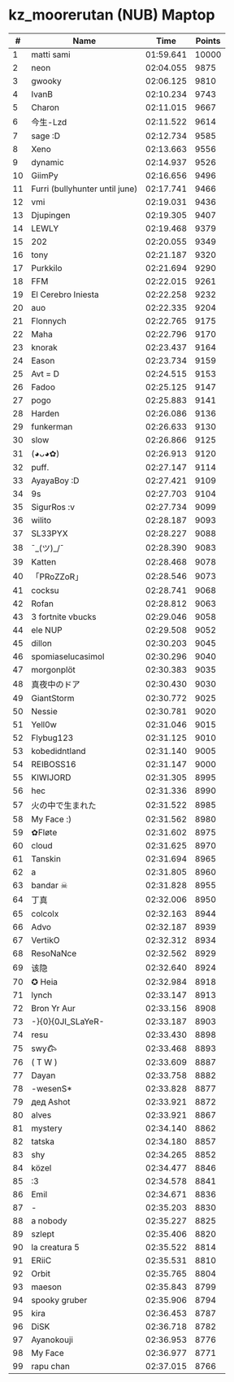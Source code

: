 # kz_moorerutan (NUB) Maptop

|  # | Name | Time | Points |
|-------------- | -------------- | -------------- | -------------- | 
| 1 | matti sami | 01:59.641 | 10000 | 
| 2 | neon | 02:04.055 | 9875 | 
| 3 | gwooky | 02:06.125 | 9810 | 
| 4 | IvanB | 02:10.234 | 9743 | 
| 5 | Charon | 02:11.015 | 9667 | 
| 6 | 今生-Lzd | 02:11.522 | 9614 | 
| 7 | sage :D | 02:12.734 | 9585 | 
| 8 | Xeno | 02:13.663 | 9556 | 
| 9 | dynamic | 02:14.937 | 9526 | 
| 10 | GiimPy | 02:16.656 | 9496 | 
| 11 | Furri (bullyhunter until june) | 02:17.741 | 9466 | 
| 12 | vmi | 02:19.031 | 9436 | 
| 13 | Djupingen | 02:19.305 | 9407 | 
| 14 | LEWLY | 02:19.468 | 9379 | 
| 15 | 202 | 02:20.055 | 9349 | 
| 16 | tony | 02:21.187 | 9320 | 
| 17 | Purkkilo | 02:21.694 | 9290 | 
| 18 | FFM | 02:22.015 | 9261 | 
| 19 | El Cerebro Iniesta | 02:22.258 | 9232 | 
| 20 | auo | 02:22.335 | 9204 | 
| 21 | Flonnych | 02:22.765 | 9175 | 
| 22 | Maha | 02:22.796 | 9170 | 
| 23 | knorak | 02:23.437 | 9164 | 
| 24 | Eason | 02:23.734 | 9159 | 
| 25 | Avt = D | 02:24.515 | 9153 | 
| 26 | Fadoo | 02:25.125 | 9147 | 
| 27 | pogo | 02:25.883 | 9141 | 
| 28 | Harden | 02:26.086 | 9136 | 
| 29 | funkerman | 02:26.633 | 9130 | 
| 30 | slow | 02:26.866 | 9125 | 
| 31 | (◕ᴗ◕✿) | 02:26.913 | 9120 | 
| 32 | puff. | 02:27.147 | 9114 | 
| 33 | AyayaBoy :D | 02:27.421 | 9109 | 
| 34 | 9s | 02:27.703 | 9104 | 
| 35 | SigurRos :v | 02:27.734 | 9099 | 
| 36 | wilito | 02:28.187 | 9093 | 
| 37 | SL33PYX | 02:28.227 | 9088 | 
| 38 | ¯\_(ツ)_/¯ | 02:28.390 | 9083 | 
| 39 | Katten | 02:28.468 | 9078 | 
| 40 | 「PRoZZoR」 | 02:28.546 | 9073 | 
| 41 | cocksu | 02:28.741 | 9068 | 
| 42 | Rofan | 02:28.812 | 9063 | 
| 43 | 3 fortnite vbucks | 02:29.046 | 9058 | 
| 44 | ele NUP | 02:29.508 | 9052 | 
| 45 | dillon | 02:30.203 | 9045 | 
| 46 | spomiaselucasimol | 02:30.296 | 9040 | 
| 47 | morgonplöt | 02:30.383 | 9035 | 
| 48 | 真夜中のドア | 02:30.430 | 9030 | 
| 49 | GiantStorm | 02:30.772 | 9025 | 
| 50 | Nessie | 02:30.781 | 9020 | 
| 51 | Yell0w | 02:31.046 | 9015 | 
| 52 | Flybug123 | 02:31.125 | 9010 | 
| 53 | kobedidntland | 02:31.140 | 9005 | 
| 54 | REIBOSS16 | 02:31.147 | 9000 | 
| 55 | KIWIJORD | 02:31.305 | 8995 | 
| 56 | hec | 02:31.336 | 8990 | 
| 57 | 火の中で生まれた | 02:31.522 | 8985 | 
| 58 | My Face :) | 02:31.562 | 8980 | 
| 59 | ✿Fløte | 02:31.602 | 8975 | 
| 60 | cloud | 02:31.625 | 8970 | 
| 61 | Tanskin | 02:31.694 | 8965 | 
| 62 | a | 02:31.805 | 8960 | 
| 63 | bandar ☠ | 02:31.828 | 8955 | 
| 64 | 丁真 | 02:32.006 | 8950 | 
| 65 | colcolx | 02:32.163 | 8944 | 
| 66 | Advo | 02:32.187 | 8939 | 
| 67 | VertikO | 02:32.312 | 8934 | 
| 68 | ResoNaNce | 02:32.562 | 8929 | 
| 69 | 该隐 | 02:32.640 | 8924 | 
| 70 | ✪ Heia | 02:32.984 | 8918 | 
| 71 | lynch | 02:33.147 | 8913 | 
| 72 | Bron Yr Aur | 02:33.156 | 8908 | 
| 73 | -}{0}{0JI_SLaYeR- | 02:33.187 | 8903 | 
| 74 | resu | 02:33.430 | 8898 | 
| 75 | swy𐂃 | 02:33.468 | 8893 | 
| 76 | ( T W ) | 02:33.609 | 8887 | 
| 77 | Dayan | 02:33.758 | 8882 | 
| 78 | -wesenS* | 02:33.828 | 8877 | 
| 79 | дед Ashot | 02:33.921 | 8872 | 
| 80 | alves | 02:33.921 | 8867 | 
| 81 | mystery | 02:34.140 | 8862 | 
| 82 | tatska | 02:34.180 | 8857 | 
| 83 | shy | 02:34.265 | 8852 | 
| 84 | közel | 02:34.477 | 8846 | 
| 85 | :3 | 02:34.578 | 8841 | 
| 86 | Emil | 02:34.671 | 8836 | 
| 87 | - | 02:35.203 | 8830 | 
| 88 | a nobody | 02:35.227 | 8825 | 
| 89 | szlept | 02:35.406 | 8820 | 
| 90 | la creatura 5 | 02:35.522 | 8814 | 
| 91 | ERiiC | 02:35.531 | 8810 | 
| 92 | Orbit | 02:35.765 | 8804 | 
| 93 | maeson | 02:35.843 | 8799 | 
| 94 | spooky gruber | 02:35.906 | 8794 | 
| 95 | kira | 02:36.453 | 8787 | 
| 96 | DiSK | 02:36.718 | 8782 | 
| 97 | Ayanokouji | 02:36.953 | 8776 | 
| 98 | My Face | 02:36.977 | 8771 | 
| 99 | rapu chan | 02:37.015 | 8766 | 

